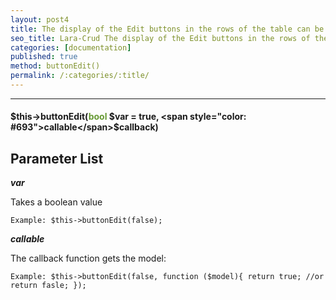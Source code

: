 ```yaml
---
layout: post4
title: The display of the Edit buttons in the rows of the table can be true or false
seo_title: Lara-Crud The display of the Edit buttons in the rows of the table can be true or false buttonEdit()
categories: [documentation]
published: true
method: buttonEdit()
permalink: /:categories/:title/
---
```


---

#### $this->buttonEdit(<span style="color: #693">bool</span> $var = true, <span style="color: #693">callable</span>$callback)

## Parameter List

***var***

Takes a boolean value

`
Example:
$this->buttonEdit(false);
`

***callable***

The callback function gets the model:

`
Example:
$this->buttonEdit(false, function ($model){
    return true; //or return fasle;
});
`


